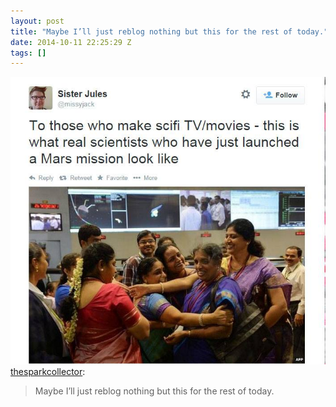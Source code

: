 ```yaml
---
layout: post
title: "Maybe I’ll just reblog nothing but this for the rest of today."
date: 2014-10-11 22:25:29 Z
tags: []
---
```

![](/media/2014/10/99762560529.jpg)
[thesparkcollector](http://thesparkcollector.tumblr.com/post/99761614502/maybe-ill-just-reblog-nothing-but-this-for-the):

> Maybe I’ll just reblog nothing but this for the rest of today.

